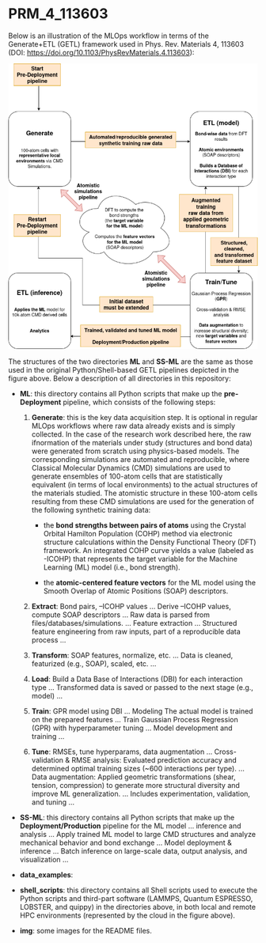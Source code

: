 # PRM_4_113603

Below is an illustration of the MLOps workflow in terms of the Generate+ETL (GETL) framework used in Phys. Rev. Materials 4, 113603 (DOI: https://doi.org/10.1103/PhysRevMaterials.4.113603):

![MLOPs workflow used in PRM_4_113603](img/PRM_4_113603_MLOps.drawio.png)

The structures of the two directories **ML** and **SS-ML** are the same as those used in the original Python/Shell-based GETL pipelines depicted in the figure above. Below a description of all directories in this repository:

- **ML**: this directory contains all Python scripts that make up the **pre-Deployment** pipeline, which consists of the following steps:
  
  1. **Generate**: this is the key data acquisition step. It is optional in regular MLOps workflows where raw data already exists and is simply collected. In the case of the research work described here, the raw ifnormation of the materials under study (structures and bond data) were generated from scratch using physics-based models. The corresponding simulations are automated and reproducible, where Classical Molecular Dynamics (CMD) simulations are used to generate ensembles of 100-atom cells that are statistically equivalent (in terms of local environments) to the actual structures of the materials studied. The atomistic structure in these 100-atom cells resulting from these CMD simulations are used for the generation of the following synthetic training data:
     
     - the **bond strengths between pairs of atoms** using the Crystal Orbital Hamilton Population (COHP) method via electronic structure calculations within the Density Functional Theory (DFT) framework. An integrated COHP curve yields a value (labeled as -ICOHP) that represents the target variable for the Machine Learning (ML) model (i.e., bond strength).
       
     - the **atomic-centered feature vectors** for the ML model using the Smooth Overlap of Atomic Positions (SOAP) descriptors.
       
  2. **Extract**: Bond pairs, –ICOHP values ... Derive –ICOHP values, compute SOAP descriptors ... Raw data is parsed from files/databases/simulations. ... Feature extraction ... Structured feature engineering from raw inputs, part of a reproducible data process ...
     
  3. **Transform**: SOAP features, normalize, etc. ... Data is cleaned, featurized (e.g., SOAP), scaled, etc. ...
     
  4. **Load**: Build a Data Base of Interactions (DBI) for each interaction type ... Transformed data is saved or passed to the next stage (e.g., model) ...
     
  5. **Train**: GPR model using DBI ... Modeling The actual model is trained on the prepared features ... Train Gaussian Process Regression (GPR) with hyperparameter tuning ... Model development and training ...
      
  6. **Tune**: RMSEs, tune hyperparams, data augmentation ... Cross-validation & RMSE analysis: Evaluated prediction accuracy and determined optimal training sizes (~600 interactions per type). ... Data augmentation: Applied geometric transformations (shear, tension, compression) to generate more structural diversity and improve ML generalization. ... Includes experimentation, validation, and tuning ... 

- **SS-ML**: this directory contains all Python scripts that make up the **Deployment/Production** pipeline for the ML model ...  inference and analysis ... Apply trained ML model to large CMD structures and analyze mechanical behavior and bond exchange ... Model deployment & inference ... Batch inference on large-scale data, output analysis, and visualization ... 

- **data_examples**:

- **shell_scripts**: this directory contains all Shell scripts used to execute the Python scripts and third-part software (LAMMPS, Quantum ESPRESSO, LOBSTER, and quippy) in the directories above, in both local and remote HPC environments (represented by the cloud in the figure above).

- **img**: some images for the README files.
